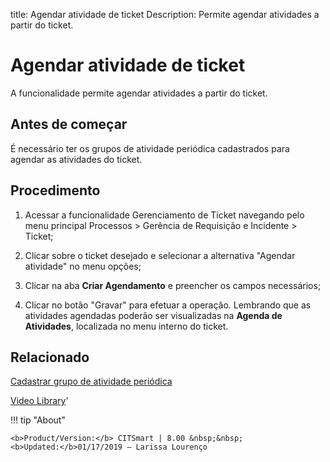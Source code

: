 title: Agendar atividade de ticket
Description: Permite agendar atividades a partir do ticket.
# Agendar atividade de ticket

A funcionalidade permite agendar atividades a partir do ticket.

Antes de começar
----------------

É necessário ter os grupos de atividade periódica cadastrados para agendar as
atividades do ticket.

Procedimento
------------

1.  Acessar a funcionalidade Gerenciamento de Ticket navegando pelo menu
    principal Processos \> Gerência de Requisição e Incidente \> Ticket;

2.  Clicar sobre o ticket desejado e selecionar a alternativa "Agendar
    atividade" no menu opções;

3.  Clicar na aba **Criar Agendamento** e preencher os campos necessários;

4.  Clicar no botão "Gravar" para efetuar a operação. Lembrando que as
    atividades agendadas poderão ser visualizadas na **Agenda de Atividades**,
    localizada no menu interno do ticket.

Relacionado
-----------

[Cadastrar grupo de atividade periódica](/pt-br/citsmart-platform-8/additional-features/automation-of-operation/configuration/periodic-activity-group.html)

<i class='fa fa-youtube-play  fa-2x' style='color:#97ce17;vertical-align: middle;'> </i> [Video Library](https://www.youtube.com/playlist?list=PLB5qK2uzf2ROn4Xs6UdH84Ujzta2iJ6Ei)'

!!! tip "About"

    <b>Product/Version:</b> CITSmart | 8.00 &nbsp;&nbsp;
    <b>Updated:</b>01/17/2019 – Larissa Lourenço


